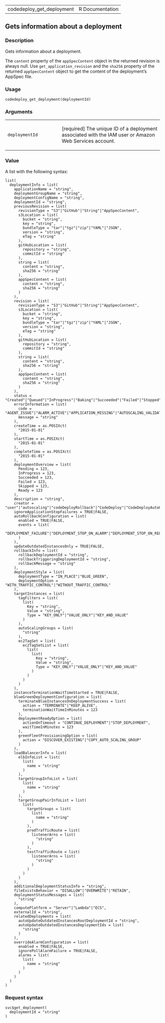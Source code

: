 <table style="width: 100%;">
<tbody>
<tr class="odd">
<td>codedeploy_get_deployment</td>
<td style="text-align: right;">R Documentation</td>
</tr>
</tbody>
</table>

## Gets information about a deployment

### Description

Gets information about a deployment.

The `content` property of the `appSpecContent` object in the returned
revision is always null. Use `get_application_revision` and the `sha256`
property of the returned `appSpecContent` object to get the content of
the deployment’s AppSpec file.

### Usage

    codedeploy_get_deployment(deploymentId)

### Arguments

<table>
<colgroup>
<col style="width: 35%" />
<col style="width: 65%" />
</colgroup>
<tbody>
<tr class="odd">
<td><code
id="codedeploy_get_deployment_:_deploymentId">deploymentId</code></td>
<td><p>[required] The unique ID of a deployment associated with the IAM
user or Amazon Web Services account.</p></td>
</tr>
</tbody>
</table>

### Value

A list with the following syntax:

    list(
      deploymentInfo = list(
        applicationName = "string",
        deploymentGroupName = "string",
        deploymentConfigName = "string",
        deploymentId = "string",
        previousRevision = list(
          revisionType = "S3"|"GitHub"|"String"|"AppSpecContent",
          s3Location = list(
            bucket = "string",
            key = "string",
            bundleType = "tar"|"tgz"|"zip"|"YAML"|"JSON",
            version = "string",
            eTag = "string"
          ),
          gitHubLocation = list(
            repository = "string",
            commitId = "string"
          ),
          string = list(
            content = "string",
            sha256 = "string"
          ),
          appSpecContent = list(
            content = "string",
            sha256 = "string"
          )
        ),
        revision = list(
          revisionType = "S3"|"GitHub"|"String"|"AppSpecContent",
          s3Location = list(
            bucket = "string",
            key = "string",
            bundleType = "tar"|"tgz"|"zip"|"YAML"|"JSON",
            version = "string",
            eTag = "string"
          ),
          gitHubLocation = list(
            repository = "string",
            commitId = "string"
          ),
          string = list(
            content = "string",
            sha256 = "string"
          ),
          appSpecContent = list(
            content = "string",
            sha256 = "string"
          )
        ),
        status = "Created"|"Queued"|"InProgress"|"Baking"|"Succeeded"|"Failed"|"Stopped"|"Ready",
        errorInformation = list(
          code = "AGENT_ISSUE"|"ALARM_ACTIVE"|"APPLICATION_MISSING"|"AUTOSCALING_VALIDATION_ERROR"|"AUTO_SCALING_CONFIGURATION"|"AUTO_SCALING_IAM_ROLE_PERMISSIONS"|"CODEDEPLOY_RESOURCE_CANNOT_BE_FOUND"|"CUSTOMER_APPLICATION_UNHEALTHY"|"DEPLOYMENT_GROUP_MISSING"|"ECS_UPDATE_ERROR"|"ELASTIC_LOAD_BALANCING_INVALID"|"ELB_INVALID_INSTANCE"|"HEALTH_CONSTRAINTS"|"HEALTH_CONSTRAINTS_INVALID"|"HOOK_EXECUTION_FAILURE"|"IAM_ROLE_MISSING"|"IAM_ROLE_PERMISSIONS"|"INTERNAL_ERROR"|"INVALID_ECS_SERVICE"|"INVALID_LAMBDA_CONFIGURATION"|"INVALID_LAMBDA_FUNCTION"|"INVALID_REVISION"|"MANUAL_STOP"|"MISSING_BLUE_GREEN_DEPLOYMENT_CONFIGURATION"|"MISSING_ELB_INFORMATION"|"MISSING_GITHUB_TOKEN"|"NO_EC2_SUBSCRIPTION"|"NO_INSTANCES"|"OVER_MAX_INSTANCES"|"RESOURCE_LIMIT_EXCEEDED"|"REVISION_MISSING"|"THROTTLED"|"TIMEOUT"|"CLOUDFORMATION_STACK_FAILURE",
          message = "string"
        ),
        createTime = as.POSIXct(
          "2015-01-01"
        ),
        startTime = as.POSIXct(
          "2015-01-01"
        ),
        completeTime = as.POSIXct(
          "2015-01-01"
        ),
        deploymentOverview = list(
          Pending = 123,
          InProgress = 123,
          Succeeded = 123,
          Failed = 123,
          Skipped = 123,
          Ready = 123
        ),
        description = "string",
        creator = "user"|"autoscaling"|"codeDeployRollback"|"CodeDeploy"|"CodeDeployAutoUpdate"|"CloudFormation"|"CloudFormationRollback",
        ignoreApplicationStopFailures = TRUE|FALSE,
        autoRollbackConfiguration = list(
          enabled = TRUE|FALSE,
          events = list(
            "DEPLOYMENT_FAILURE"|"DEPLOYMENT_STOP_ON_ALARM"|"DEPLOYMENT_STOP_ON_REQUEST"
          )
        ),
        updateOutdatedInstancesOnly = TRUE|FALSE,
        rollbackInfo = list(
          rollbackDeploymentId = "string",
          rollbackTriggeringDeploymentId = "string",
          rollbackMessage = "string"
        ),
        deploymentStyle = list(
          deploymentType = "IN_PLACE"|"BLUE_GREEN",
          deploymentOption = "WITH_TRAFFIC_CONTROL"|"WITHOUT_TRAFFIC_CONTROL"
        ),
        targetInstances = list(
          tagFilters = list(
            list(
              Key = "string",
              Value = "string",
              Type = "KEY_ONLY"|"VALUE_ONLY"|"KEY_AND_VALUE"
            )
          ),
          autoScalingGroups = list(
            "string"
          ),
          ec2TagSet = list(
            ec2TagSetList = list(
              list(
                list(
                  Key = "string",
                  Value = "string",
                  Type = "KEY_ONLY"|"VALUE_ONLY"|"KEY_AND_VALUE"
                )
              )
            )
          )
        ),
        instanceTerminationWaitTimeStarted = TRUE|FALSE,
        blueGreenDeploymentConfiguration = list(
          terminateBlueInstancesOnDeploymentSuccess = list(
            action = "TERMINATE"|"KEEP_ALIVE",
            terminationWaitTimeInMinutes = 123
          ),
          deploymentReadyOption = list(
            actionOnTimeout = "CONTINUE_DEPLOYMENT"|"STOP_DEPLOYMENT",
            waitTimeInMinutes = 123
          ),
          greenFleetProvisioningOption = list(
            action = "DISCOVER_EXISTING"|"COPY_AUTO_SCALING_GROUP"
          )
        ),
        loadBalancerInfo = list(
          elbInfoList = list(
            list(
              name = "string"
            )
          ),
          targetGroupInfoList = list(
            list(
              name = "string"
            )
          ),
          targetGroupPairInfoList = list(
            list(
              targetGroups = list(
                list(
                  name = "string"
                )
              ),
              prodTrafficRoute = list(
                listenerArns = list(
                  "string"
                )
              ),
              testTrafficRoute = list(
                listenerArns = list(
                  "string"
                )
              )
            )
          )
        ),
        additionalDeploymentStatusInfo = "string",
        fileExistsBehavior = "DISALLOW"|"OVERWRITE"|"RETAIN",
        deploymentStatusMessages = list(
          "string"
        ),
        computePlatform = "Server"|"Lambda"|"ECS",
        externalId = "string",
        relatedDeployments = list(
          autoUpdateOutdatedInstancesRootDeploymentId = "string",
          autoUpdateOutdatedInstancesDeploymentIds = list(
            "string"
          )
        ),
        overrideAlarmConfiguration = list(
          enabled = TRUE|FALSE,
          ignorePollAlarmFailure = TRUE|FALSE,
          alarms = list(
            list(
              name = "string"
            )
          )
        )
      )
    )

### Request syntax

    svc$get_deployment(
      deploymentId = "string"
    )
